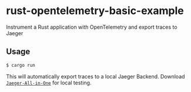 # rust-opentelemetry-basic-example

Instrument a Rust application with OpenTelemetry and export traces to Jaeger

## Usage

```bash
$ cargo run
```

This will automatically export traces to a local Jaeger Backend. Download [`Jaeger-All-in-One`](https://www.jaegertracing.io/download/#binaries) for local testing.
